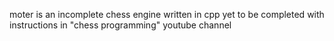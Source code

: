 moter is an incomplete chess engine written in cpp yet to be completed with instructions in "chess programming" youtube channel

